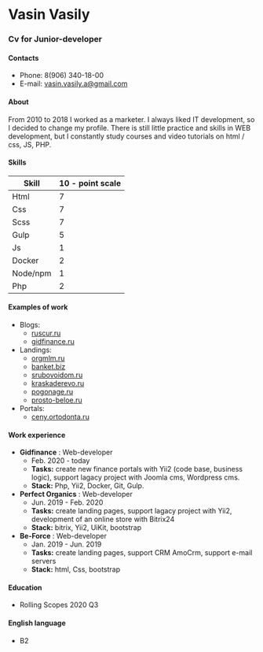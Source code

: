 # Vasin Vasily  
  
### Cv for Junior-developer  
  
#### Contacts
* Phone: 8(906) 340-18-00  
* E-mail: vasin.vasily.a@gmail.com  
  
#### About  
From 2010 to 2018 I worked as a marketer.
I always liked IT development, so I decided to change my profile.
There is still little practice and skills in WEB development, but I constantly study courses and video tutorials on html / css, JS, PHP.
#### Skills  
Skill  | 10 - point scale
------------- | -------------
Html  | 7
Css  | 7
Scss  | 7
Gulp  | 5
Js  | 1
Docker  | 2
Node/npm  | 1
Php  | 2

#### Examples of work  
* Blogs:  
    * [ruscur.ru](https://ruscur.ru)    
    * [gidfinance.ru](https://gidfinance.ru)
* Landings:  
    * [orgmlm.ru](https://orgmlm.ru/webinar.html)
    * [banket.biz](https://banket.biz/)
    * [srubovoidom.ru](https://srubovoidom.ru/)
    * [kraskaderevo.ru](https://kraskaderevo.ru/)
    * [pogonage.ru](https://pogonage.ru/)
    * [prosto-beloe.ru](http://prosto-beloe.ru/)
* Portals:
    * [ceny.ortodonta.ru](http://ceny.ortodonta.ru/)  
#### Work experience  
* **Gidfinance**  : Web-developer
    * Feb. 2020 - today
    * **Tasks:** create new finance portals with Yii2 (code base, business logic), support lagacy project with Joomla cms, Wordpress cms.
    * **Stack:** Php, Yii2, Docker, Git, Gulp.
* **Perfect Organics**  : Web-developer
    * Jun. 2019 - Feb. 2020
    * **Tasks:** create landing pages, support lagacy project with Yii2, development of an online store with Bitrix24
    * **Stack:** bitrix, Yii2, UiKit, bootstrap
* **Be-Force**  : Web-developer
    * Jan. 2019 - Jun. 2019
    * **Tasks:** create landing pages, support CRM AmoCrm, support e-mail servers
    * **Stack:** html, Css, bootstrap  
#### Education  
  * Rolling Scopes 2020 Q3
#### English language  
  * B2